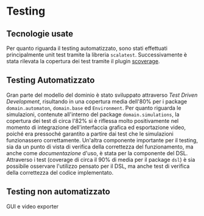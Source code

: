 # Testing

## Tecnologie usate

Per quanto riguarda il testing automatizzato, sono stati effettuati
principalmente unit test tramite la libreria `scalatest`. Successivamente
è stata rilevata la copertura dei test tramite il plugin [scoverage](https://github.com/scoverage/sbt-scoverage).

## Testing Automatizzato

Gran parte del modello del dominio è stato sviluppato attraverso *Test Driven
Development*, risultando in una copertura media dell'80% per i package
`domain.automaton`, `domain.base` ed `Environment`. Per quanto riguarda le
simulazioni, contenute all'interno del package `domain.simulations`, la
copertura dei test di circa l'82% si è riflessa molto positivamente nel momento
di integrazione dell'interfaccia grafica ed esportazione video, poiché era
pressoché garantito a partire dai test che le simulazioni funzionassero
correttamente. Un'altra componente importante per il testing, sia da un punto
di vista di verifica della correttezza del funzionamento, ma anche come
*documentazione* d'uso, è stata per la componente del DSL. Attraverso i test
(coverage di circa il 90% di media per il package `dsl`) è sia possibile
osservare l'utilizzo pensato per il DSL, ma anche test di verifica della
correttezza del codice implementato.

## Testing non automatizzato

GUI e video exporter
